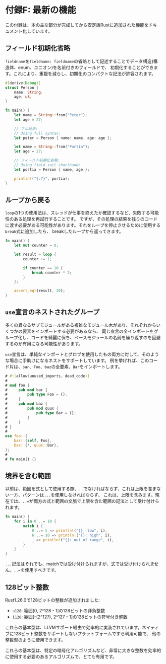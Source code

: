 <!-- # Appendix F - Newest Features -->

# 付録F: 最新の機能

<!-- This appendix documents features that have been added to stable Rust since the -->
<!-- main part of the book was completed. -->

この付録は、本の主な部分が完成してから安定版Rustに追加された機能をドキュメント化しています。


<!-- ## Field init shorthand -->

## フィールド初期化省略

<!-- We can initialize a data structure (struct, enum, union) with named -->
<!-- fields, by writing `fieldname` as a shorthand for `fieldname: fieldname`. -->
<!-- This allows a compact syntax for initialization, with less duplication: -->

`fieldname`を`fieldname: fieldname`の省略として記述することでデータ構造(構造体、enum、ユニオン)を名前付きのフィールドで、
初期化することができます。これにより、重複を減らし、初期化のコンパクトな記法が許容されます。

```rust
#[derive(Debug)]
struct Person {
    name: String,
    age: u8,
}

fn main() {
    let name = String::from("Peter");
    let age = 27;

    // フル記法:
    // Using full syntax:
    let peter = Person { name: name, age: age };

    let name = String::from("Portia");
    let age = 27;

    // フィールド初期化省略:
    // Using field init shorthand:
    let portia = Person { name, age };

    println!("{:?}", portia);
}
```


<!-- ## Returning from loops -->

## ループから戻る

<!-- One of the uses of a `loop` is to retry an operation you know can fail, such as -->
<!-- checking if a thread completed its job. However, you might need to pass the -->
<!-- result of that operation to the rest of your code. If you add it to the `break` -->
<!-- expression you use to stop the loop, it will be returned by the broken loop: -->

`loop`の1つの使用法は、スレッドが仕事を終えたか確認するなど、失敗する可能性のある処理を再試行することです。
ですが、その処理の結果を残りのコードに渡す必要がある可能性があります。それをループを停止させるために使用する`break`式に追加したら、
breakしたループから返ってきます。

```rust
fn main() {
    let mut counter = 0;

    let result = loop {
        counter += 1;

        if counter == 10 {
            break counter * 2;
        }
    };

    assert_eq!(result, 20);
}
```

<!-- ## Nested groups in `use` declarations -->

## `use`宣言のネストされたグループ

<!-- If you have a complex module tree with many different submodules and you need -->
<!-- to import a few items from each one, it might be useful to group all the -->
<!-- imports in the same declaration to keep your code clean and avoid repeating the -->
<!-- base modules’ name. -->

多くの異なるサブモジュールがある複雑なモジュール木があり、それぞれからいくつかの要素をインポートする必要があるなら、
同じ宣言の全インポートをグループ化し、コードを綺麗に保ち、ベースモジュールの名前を繰り返すのを回避するのが有用になる可能性があります。

<!-- The `use` declaration supports nesting to help you in those cases, both with -->
<!-- simple imports and glob ones. For example this snippets imports `bar`, `Foo`, -->
<!-- all the items in `baz` and `Bar`: -->

`use`宣言は、単純なインポートとグロブを使用したもの両方に対して、そのような場合に手助けになるネストをサポートしています。
例を挙げれば、このコード片は、`bar`、`Foo`、`baz`の全要素、`Bar`をインポートします。

```rust
# #![allow(unused_imports, dead_code)]
#
# mod foo {
#     pub mod bar {
#         pub type Foo = ();
#     }
#     pub mod baz {
#         pub mod quux {
#             pub type Bar = ();
#         }
#     }
# }
#
use foo::{
    bar::{self, Foo},
    baz::{*, quux::Bar},
};
#
# fn main() {}
```

<!-- ## Inclusive ranges -->

## 境界を含む範囲

<!-- Previously, when a range (`..` or `...`) was used as an expression, it had to be -->
<!-- `..`, which is exclusive of the upper bound, while patterns had to use `...`, -->
<!-- which is inclusive of the upper bound. Now, `..=` is accepted as syntax for -->
<!-- inclusive ranges in both expression and range context: -->

以前は、範囲を式として使用する際、`..`でなければならず、これは上限を含まない一方、パターンは`...`を使用しなければならず、
これは、上限を含みます。現在では、`..=`が両方の式と範囲の文脈で上限を含む範囲の記法として受け付けられます。

```rust
fn main() {
    for i in 0 ..= 10 {
        match i {
            0 ..= 5 => println!("{}: low", i),
            6 ..= 10 => println!("{}: high", i),
            _ => println!("{}: out of range", i),
        }
    }
}
```

<!-- The `...` syntax is still accepted in matches, but it is not accepted in -->
<!-- expressions. `..=` should be preferred. -->

`...`記法はそれでも、matchでは受け付けられますが、式では受け付けられません。`..=`を使用すべきです。

<!-- ## 128-bit integers -->

## 128ビット整数

<!-- Rust 1.26.0 added 128-bit integer primitives: -->

Rust1.26.0で128ビットの整数が追加されました:

<!-- - `u128`: A 128-bit unsigned integer with range [0, 2^128 - 1] -->
<!-- - `i128`: A 128-bit signed integer with range [-(2^127), 2^127 - 1] -->

- `u128`: 範囲[0, 2^128 - 1]の128ビットの非負整数
- `i128`: 範囲[-(2^127), 2^127 - 1]の128ビットの符号付き整数

<!-- These primitives are implemented efficiently via LLVM support. They are -->
<!-- available even on platforms that don’t natively support 128-bit integers and -->
<!-- can be used like the other integer types. -->

これらの基本型は、LLVMサポート経由で効率的に実装されています。ネイティブに128ビット整数をサポートしないプラットフォームですら利用可能で、
他の整数型のように使用できます。

<!-- These primitives can be very useful for algorithms that need to use very large -->
<!-- integers efficiently, such as certain cryptographic algorithms. -->

これらの基本型は、特定の暗号化アルゴリズムなど、非常に大きな整数を効率的に使用する必要のあるアルゴリズムで、とても有用です。

